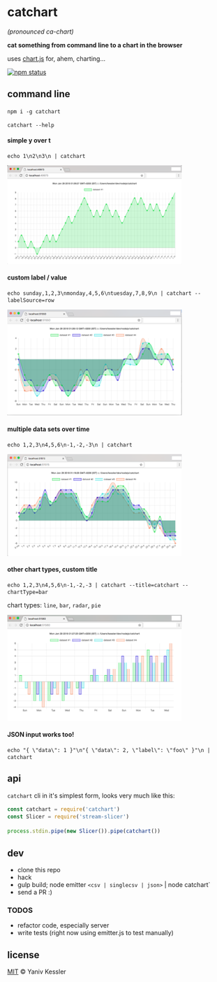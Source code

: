 # catchart
_(pronounced ca-chart)_

**cat something from command line to a chart in the browser**

uses [chart.js](http://www.chartjs.org/) for, ahem, charting...

[![npm status](http://img.shields.io/npm/v/catchart.svg?style=flat-square)](https://www.npmjs.org/package/catchart) 

## command line

`npm i -g catchart`

`catchart --help`

#### simple y over t
```
echo 1\n2\n3\n | catchart
```
<img src="/1.png?raw=true" width="400">

#### custom label / value
```
echo sunday,1,2,3\nmonday,4,5,6\ntuesday,7,8,9\n | catchart --labelSource=row
```
<img src="/2.png?raw=true" width="400">

#### multiple data sets over time
```
echo 1,2,3\n4,5,6\n-1,-2,-3\n | catchart
```
<img src="/3.png?raw=true" width="400">

#### other chart types, custom title
```
echo 1,2,3\n4,5,6\n-1,-2,-3 | catchart --title=catchart --chartType=bar
```
chart types: `line`, `bar`, `radar`, `pie`

<img src="/4.png?raw=true" width="400">

#### JSON input works too!
```
echo "{ \"data\": 1 }"\n"{ \"data\": 2, \"label\": \"foo\" }"\n | catchart
```


## api
`catchart` cli in it's simplest form, looks very much like this:

```js
const catchart = require('catchart')
const Slicer = require('stream-slicer')

process.stdin.pipe(new Slicer()).pipe(catchart())
```

## dev
- clone this repo
- hack
- gulp build; node emitter `<csv | singlecsv | json>` | node catchart`
- send a PR :)

### TODOS
- refactor code, especially server
- write tests (right now using emitter.js to test manually)

## license

[MIT](http://opensource.org/licenses/MIT) © Yaniv Kessler
